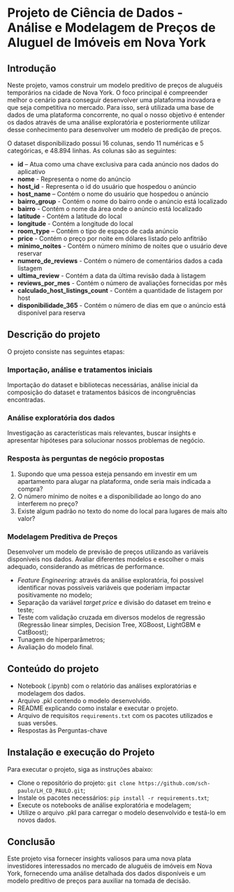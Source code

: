 # Projeto de Ciência de Dados - Análise e Modelagem de Preços de Aluguel de Imóveis em Nova York
## Introdução
Neste projeto, vamos construir um modelo preditivo de preços de aluguéis temporários na cidade de Nova York. O foco principal é compreender melhor o cenário para conseguir desenvolver uma plataforma inovadora e que seja competitiva no mercado. Para isso, será utilizada uma base de dados de uma plataforma concorrente, no qual o nosso objetivo é entender os dados através de uma análise exploratória e posteriormente utilizar desse conhecimento para desenvolver um modelo de predição de preços.

O dataset disponibilizado possui 16 colunas, sendo 11 numéricas e 5 categóricas, e 48.894 linhas. As colunas são as seguintes:

* **id** – Atua como uma chave exclusiva para cada anúncio nos dados do aplicativo
* **nome** - Representa o nome do anúncio
* **host_id** - Representa o id do usuário que hospedou o anúncio
* **host_name** – Contém o nome do usuário que hospedou o anúncio
* **bairro_group** - Contém o nome do bairro onde o anúncio está localizado
* **bairro** - Contém o nome da área onde o anúncio está localizado
* **latitude** - Contém a latitude do local
* **longitude** - Contém a longitude do local
* **room_type** – Contém o tipo de espaço de cada anúncio
* **price** - Contém o preço por noite em dólares listado pelo anfitrião
* **minimo_noites** - Contém o número mínimo de noites que o usuário deve reservar
* **numero_de_reviews** - Contém o número de comentários dados a cada listagem
* **ultima_review** - Contém a data da última revisão dada à listagem
* **reviews_por_mes** - Contém o número de avaliações fornecidas por mês
* **calculado_host_listings_count** - Contém a quantidade de listagem por host
* **disponibilidade_365** - Contém o número de dias em que o anúncio está disponível para reserva


## Descrição do projeto
O projeto consiste nas seguintes etapas:

### Importação, análise e tratamentos iniciais
Importação do dataset e bibliotecas necessárias, análise inicial da composição do dataset e tratamentos básicos de incongruências encontradas.

### Análise exploratória dos dados
Investigação as características mais relevantes, buscar insights e apresentar hipóteses para solucionar nossos problemas de negócio.

### Resposta às perguntas de negócio propostas

1. Supondo que uma pessoa esteja pensando em investir em um apartamento para alugar na plataforma, onde seria mais indicada a compra?
2. O número mínimo de noites e a disponibilidade ao longo do ano interferem no preço?
3. Existe algum padrão no texto do nome do local para lugares de mais alto valor?
   
### Modelagem Preditiva de Preços
Desenvolver um modelo de previsão de preços utilizando as variáveis disponíveis nos dados. Avaliar diferentes modelos e escolher o mais adequado, considerando as métricas de performance.

* *Feature Engineering*: através da análise exploratória, foi possível identificar novas possíveis variáveis que poderiam impactar positivamente no modelo;
* Separação da variável *target price* e divisão do dataset em treino e teste;
* Teste com validação cruzada em diversos modelos de regressão (Regressão linear simples, Decision Tree, XGBoost, LightGBM e CatBoost);
* Tunagem de hiperparâmetros;
* Avaliação do modelo final.


## Conteúdo do projeto

* Notebook (.ipynb) com o relatório das análises exploratórias e modelagem dos dados.
* Arquivo .pkl contendo o modelo desenvolvido.
* README explicando como instalar e executar o projeto.
* Arquivo de requisitos ``requirements.txt`` com os pacotes utilizados e suas versões.
* Respostas às Perguntas-chave

## Instalação e execução do Projeto
Para executar o projeto, siga as instruções abaixo:

* Clone o repositório do projeto: ``git clone https://github.com/sch-paulo/LH_CD_PAULO.git``;
* Instale os pacotes necessários: ``pip install -r requirements.txt``;
* Execute os notebooks de análise exploratória e modelagem;
* Utilize o arquivo .pkl para carregar o modelo desenvolvido e testá-lo em novos dados.

## Conclusão
Este projeto visa fornecer insights valiosos para uma nova plata investidores interessados no mercado de aluguéis de imóveis em Nova York, fornecendo uma análise detalhada dos dados disponíveis e um modelo preditivo de preços para auxiliar na tomada de decisão.
